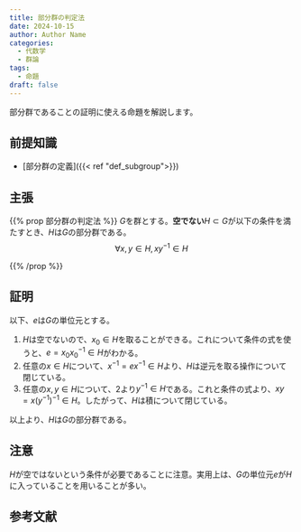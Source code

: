 ```yaml
---
title: 部分群の判定法
date: 2024-10-15
author: Author Name
categories:
  - 代数学
  - 群論
tags:
  - 命題
draft: false
---
```


部分群であることの証明に使える命題を解説します。

<!--more-->

## 前提知識

- [部分群の定義]({{< ref "def_subgroup">}})

## 主張

{{% prop 部分群の判定法 %}}
$G$を群とする。**空でない**$H \subset G$が以下の条件を満たすとき、$H$は$G$の部分群である。
$$\forall x, y \in H, x y^{-1} \in H$$

{{% /prop %}}

## 証明

以下、$e$は$G$の単位元とする。

1. $H$は空でないので、$x_0 \in H$を取ることができる。これについて条件の式を使うと、$e = x_0 x_0^{-1} \in H$がわかる。
2. 任意の$x \in H$について、$x^{-1} = e x^{-1} \in H$より、$H$は逆元を取る操作について閉じている。
3. 任意の$x, y \in H$について、2より$y^{-1} \in H$である。これと条件の式より、$xy = x (y^{-1})^{-1} \in H$。したがって、$H$は積について閉じている。

以上より、$H$は$G$の部分群である。

## 注意

$H$が空ではないという条件が必要であることに注意。実用上は、$G$の単位元$e$が$H$に入っていることを用いることが多い。

## 参考文献
